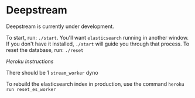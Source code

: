 Deepstream
=============

Deepstream is currently under development.

To start, run: `./start`. You'll want `elasticsearch` running in another window. If you don't have it installed, `./start` will guide you through that process.
To reset the database, run: `./reset`


*Heroku Instructions*

There should be 1 `stream_worker` dyno

To rebuild the elasticsearch index in production, use the command
`heroku run reset_es_worker`
